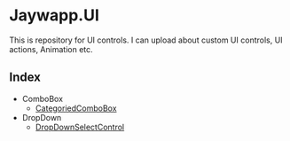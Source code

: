 # Jaywapp.UI
This is repository for UI controls. I can upload about custom UI controls, UI actions, Animation etc.
## Index
- ComboBox
  - [CategoriedComboBox](https://github.com/jaywapp/Jaywapp.UI/tree/develop/ComboBox/Categoried)
- DropDown
  - [DropDownSelectControl](https://github.com/jaywapp/Jaywapp.UI/tree/develop/Custom/DropDown)
